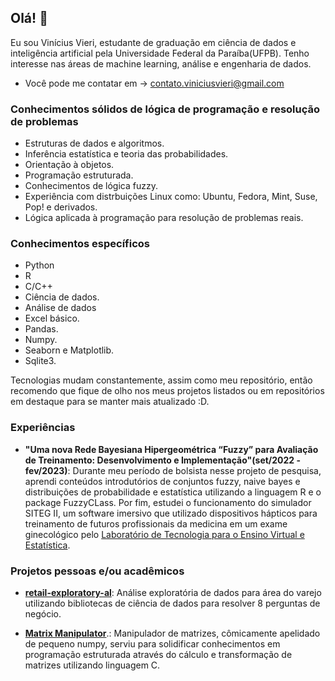 ## Olá! 🖖

Eu sou Vinícius Vieri, estudante de graduação em ciência de dados e inteligência artificial pela Universidade Federal da Paraíba(UFPB). Tenho interesse nas áreas de machine learning, análise e engenharia de dados.

- Você pode me contatar em -> contato.viniciusvieri@gmail.com

### Conhecimentos sólidos de lógica de programação e resolução de problemas

- Estruturas de dados e algoritmos.
- Inferência estatística e teoria das probabilidades.
- Orientação à objetos.
- Programação estruturada.
- Conhecimentos de lógica fuzzy.
- Experiência com distrbuições Linux como: Ubuntu, Fedora, Mint, Suse, Pop! e derivados.
- Lógica aplicada à programação para resolução de problemas reais.

### Conhecimentos específicos

- Python
- R
- C/C++
- Ciência de dados.
- Análise de dados
- Excel básico.
- Pandas.
- Numpy.
- Seaborn e Matplotlib.
- Sqlite3.

Tecnologias mudam constantemente, assim como meu repositório, então recomendo que fique de olho nos meus projetos listados ou em repositórios em destaque para se manter mais atualizado :D.

### Experiências

- **"Uma nova Rede Bayesiana Hipergeométrica “Fuzzy” para Avaliação de Treinamento: Desenvolvimento e Implementação"(set/2022 - fev/2023)**: Durante meu período de bolsista nesse projeto de pesquisa, aprendi conteúdos introdutórios de conjuntos fuzzy, naive bayes e distribuições de probabilidade e estatística utilizando a linguagem R e o package FuzzyCLass. Por fim, estudei o funcionamento do simulador SITEG II, um software imersivo que utilizado dispositivos hápticos para treinamento de futuros profissionais da medicina em um exame ginecológico pelo [Laboratório de Tecnologia para o Ensino Virtual e Estatística](http://www.de.ufpb.br/~labteve/).

### Projetos pessoas e/ou acadêmicos

- [**retail-exploratory-al**](https://github.com/vinicius-vieri/retail-exploratory-al): Análise exploratória de dados para área do varejo utilizando bibliotecas de ciência de dados para resolver 8 perguntas de negócio.

- [**Matrix Manipulator**](https://github.com/vinicius-vieri/matrix-manipulator).: Manipulador de matrizes, cômicamente apelidado de pequeno numpy, serviu para solidificar conhecimentos em programação estruturada através do cálculo e transformação de matrizes utilizando linguagem C.

